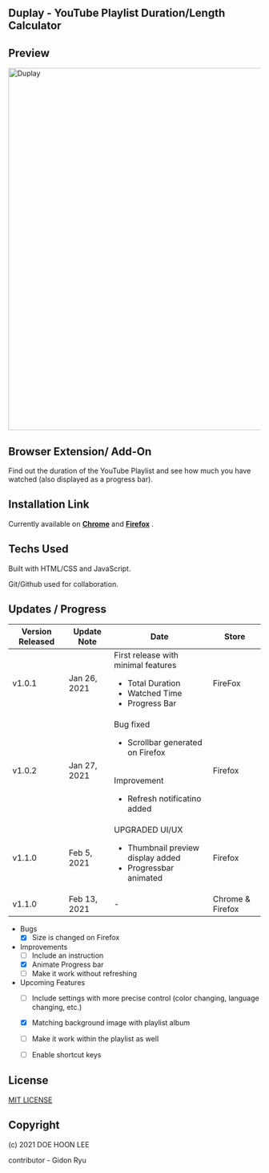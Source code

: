 ## Duplay - YouTube Playlist Duration/Length Calculator

## Preview

<img width="722" alt="Duplay" src="https://user-images.githubusercontent.com/20305442/107164230-7bcd0280-69f1-11eb-9082-620be067fdaa.png">


## Browser Extension/ Add-On

Find out the duration of the YouTube Playlist and see how much you have watched (also displayed as a progress bar).


## Installation Link

Currently available on **[Chrome](https://chrome.google.com/webstore/detail/youtube-playlist-duration/hfkcllpkaefjfaiiobanmfkabkncfike)** and **[Firefox](https://addons.mozilla.org/en-US/firefox/)** .


## Techs Used

Built with HTML/CSS and JavaScript.

Git/Github used for collaboration.


## Updates / Progress

| Version Released | Update Note | Date | Store |
| -- | -- | -- | -- |
| v1.0.1 | Jan 26, 2021 | First release with minimal features <br /> <ul><li>Total Duration</li><li>Watched Time</li><li>Progress Bar</li></ul> | FireFox |
| v1.0.2 | Jan 27, 2021 | Bug fixed <br /> <ul><li>Scrollbar generated on Firefox</li></ul> <br /> Improvement <br /> <ul><li>Refresh notificatino added</li></ul> | Firefox |
| v1.1.0 | Feb 5, 2021 | UPGRADED UI/UX <br /> <ul><li>Thumbnail preview display added</li><li>Progressbar animated</li></ul> | Firefox |
| v1.1.0 | Feb 13, 2021 | - | Chrome & Firefox |

 + Bugs
    - [x] Size is changed on Firefox

 + Improvements
    - [ ] Include an instruction
    - [x] Animate Progress bar
    - [ ] Make it work without refreshing

 + Upcoming Features
    - [ ] Include settings with more precise control (color changing, language changing, etc.)
    - [x] Matching background image with playlist album
    - [ ] Make it work within the playlist as well
    - [ ] Enable shortcut keys


 ## License
 
[MIT LICENSE](LICENSE)

 
 ## Copyright

(c) 2021 DOE HOON LEE

contributor - Gidon Ryu

